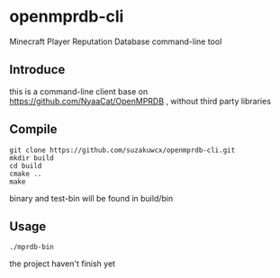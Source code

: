 # openmprdb-cli
Minecraft Player Reputation Database command-line tool

## Introduce
  this is a command-line client base on https://github.com/NyaaCat/OpenMPRDB , without third party libraries

## Compile
  ```
  git clone https://github.com/suzakuwcx/openmprdb-cli.git
  mkdir build
  cd build
  cmake ..
  make
  ```
  binary and test-bin will be found in build/bin
## Usage
  ```
  ./mprdb-bin
  ```
  the project haven't finish yet
